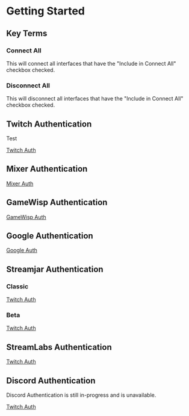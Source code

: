 # Getting Started

## Key Terms

### Connect All
This will connect all interfaces that have the "Include in Connect All" checkbox checked.

### Disconnect All
This will disconnect all interfaces that have the "Include in Connect All" checkbox checked.

## Twitch Authentication
Test

[Twitch Auth](img/auth_window_twitch.png)

## Mixer Authentication

[Mixer Auth](img/auth_window_mixer.png)

## GameWisp Authentication

[GameWisp Auth](img/auth_window_gamewisp.png)

## Google Authentication

[Google Auth](img/auth_window_google.png)

## Streamjar Authentication
### Classic
[Twitch Auth](img/auth_window_streamjar_classic.png)

### Beta
[Twitch Auth](img/auth_window_streamjar_beta.png)

## StreamLabs Authentication
[Twitch Auth](img/auth_window_streamlabs.png)

## Discord Authentication
Discord Authentication is still in-progress and is unavailable.

[Twitch Auth](img/auth_window_discord.png)